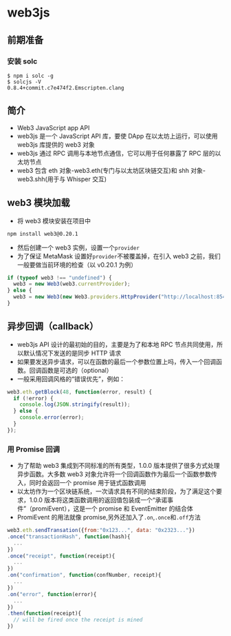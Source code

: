 # web3js

## 前期准备

### 安装 solc

```shell
$ npm i solc -g
$ solcjs -V
0.8.4+commit.c7e474f2.Emscripten.clang
```

## 简介

- Web3 JavaScript app API
- web3js 是一个 JavaScript API 库，要使 DApp 在以太坊上运行，可以使用 web3js 库提供的 web3 对象
- web3js 通过 RPC 调用与本地节点通信，它可以用于任何暴露了 RPC 层的以太坊节点
- web3 包含 eth 对象-web3.eth(专门与以太坊区块链交互)和 shh 对象-web3.shh(用于与 Whisper 交互)

## web3 模块加载

- 将 web3 模块安装在项目中

```shell
npm install web3@0.20.1
```

- 然后创建一个 web3 实例，设置一个`provider`
- 为了保证 MetaMask 设置好`provider`不被覆盖掉，在引入 web3 之前，我们一般要做当前环境的检查（以 v0.20.1 为例）

```js
if (typeof web3 !== "undefined") {
  web3 = new Web3(web3.currentProvider);
} else {
  web3 = new Web3(new Web3.providers.HttpProvider("http://localhost:8545"));
}
```

## 异步回调（callback）

- web3js API 设计的最初始的目的，主要是为了和本地 RPC 节点共同使用，所以默认情况下发送的是同步 HTTP 请求
- 如果要发送异步请求，可以在函数的最后一个参数位置上吗，传入一个回调函数。回调函数是可选的（optional）
- 一般采用回调风格的“错误优先”，例如：

```js
web3.eth.getBlock(48, function(error, result) {
  if (!error) {
    console.log(JSON.stringify(result));
  } else {
    console.error(error);
  }
});
```

### 用 Promise 回调

- 为了帮助 web3 集成到不同标准的所有类型，1.0.0 版本提供了很多方式处理异步函数。大多数 web3 对象允许将一个回调函数作为最后一个函数参数传入，同时会返回一个 promise 用于链式函数调用
- 以太坊作为一个区块链系统，一次请求具有不同的结束阶段，为了满足这个要求，1.0.0 版本将这类函数调用的返回值包装成一个“承诺事件”（promiEvent），这是一个 promise 和 EventEmitter 的结合体
- PromiEvent 的用法就像 promise,另外还加入了`.on`,`.once`和`.off`方法

```js
web3.eth.sendTransation({from:"0x123...", data: "0x2323..."})
.once("transactionHash", function(hash){
  ...
})
.once("receipt", function(receipt){
  ...
})
.on("confirmation", function(confNumber, receipt){
  ...
})
.on("error", function(error){
  ...
})
.then(function(receipt){
  // will be fired once the receipt is mined
})
```
